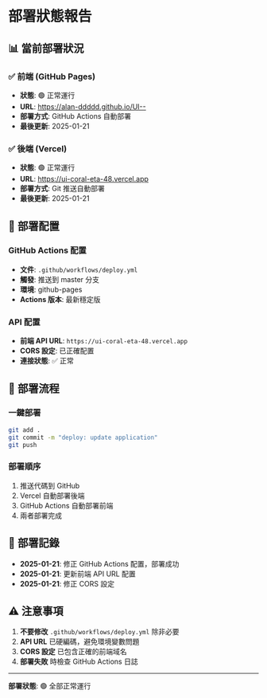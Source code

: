 # 部署狀態報告

## 📊 當前部署狀況

### ✅ 前端 (GitHub Pages)
- **狀態**: 🟢 正常運行
- **URL**: https://alan-ddddd.github.io/UI--
- **部署方式**: GitHub Actions 自動部署
- **最後更新**: 2025-01-21

### ✅ 後端 (Vercel)
- **狀態**: 🟢 正常運行  
- **URL**: https://ui-coral-eta-48.vercel.app
- **部署方式**: Git 推送自動部署
- **最後更新**: 2025-01-21

## 🔧 部署配置

### GitHub Actions 配置
- **文件**: `.github/workflows/deploy.yml`
- **觸發**: 推送到 master 分支
- **環境**: github-pages
- **Actions 版本**: 最新穩定版

### API 配置
- **前端 API URL**: `https://ui-coral-eta-48.vercel.app`
- **CORS 設定**: 已正確配置
- **連接狀態**: ✅ 正常

## 🚀 部署流程

### 一鍵部署
```bash
git add .
git commit -m "deploy: update application"
git push
```

### 部署順序
1. 推送代碼到 GitHub
2. Vercel 自動部署後端
3. GitHub Actions 自動部署前端
4. 兩者部署完成

## 📝 部署記錄

- **2025-01-21**: 修正 GitHub Actions 配置，部署成功
- **2025-01-21**: 更新前端 API URL 配置
- **2025-01-21**: 修正 CORS 設定

## ⚠️ 注意事項

1. **不要修改** `.github/workflows/deploy.yml` 除非必要
2. **API URL** 已硬編碼，避免環境變數問題
3. **CORS 設定** 已包含正確的前端域名
4. **部署失敗** 時檢查 GitHub Actions 日誌

---

**部署狀態**: 🟢 全部正常運行
